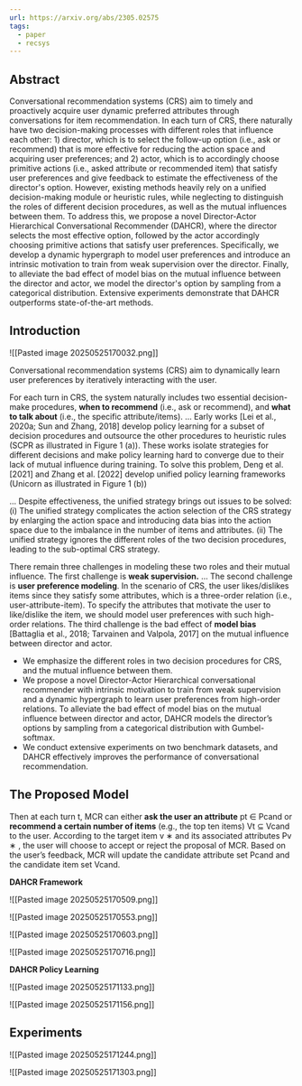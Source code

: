 ```yaml
---
url: https://arxiv.org/abs/2305.02575
tags:
  - paper
  - recsys
---
```

## Abstract

Conversational recommendation systems (CRS) aim to timely and proactively acquire user dynamic preferred attributes through conversations for item recommendation. In each turn of CRS, there naturally have two decision-making processes with different roles that influence each other: 1) director, which is to select the follow-up option (i.e., ask or recommend) that is more effective for reducing the action space and acquiring user preferences; and 2) actor, which is to accordingly choose primitive actions (i.e., asked attribute or recommended item) that satisfy user preferences and give feedback to estimate the effectiveness of the director's option. However, existing methods heavily rely on a unified decision-making module or heuristic rules, while neglecting to distinguish the roles of different decision procedures, as well as the mutual influences between them. To address this, we propose a novel Director-Actor Hierarchical Conversational Recommender (DAHCR), where the director selects the most effective option, followed by the actor accordingly choosing primitive actions that satisfy user preferences. Specifically, we develop a dynamic hypergraph to model user preferences and introduce an intrinsic motivation to train from weak supervision over the director. Finally, to alleviate the bad effect of model bias on the mutual influence between the director and actor, we model the director's option by sampling from a categorical distribution. Extensive experiments demonstrate that DAHCR outperforms state-of-the-art methods.

## Introduction

![[Pasted image 20250525170032.png]]

Conversational recommendation systems (CRS) aim to dynamically learn user preferences by iteratively interacting with the user.

For each turn in CRS, the system naturally includes two essential decision-make procedures, **when to recommend** (i.e., ask or recommend), and **what to talk about** (i.e., the specific attribute/items). ... Early works [Lei et al., 2020a; Sun and Zhang, 2018] develop policy learning for a subset of decision procedures and outsource the other procedures to heuristic rules (SCPR as illustrated in Figure 1 (a)). These works isolate strategies for different decisions and make policy learning hard to converge due to their lack of mutual influence during training. To solve this problem, Deng et al. [2021] and Zhang et al. [2022] develop unified policy learning frameworks (Unicorn as illustrated in Figure 1 (b))

... Despite effectiveness, the unified strategy brings out issues to be solved: (i) The unified strategy complicates the action selection of the CRS strategy by enlarging the action space and introducing data bias into the action space due to the imbalance in the number of items and attributes. (ii) The unified strategy ignores the different roles of the two decision procedures, leading to the sub-optimal CRS strategy.

There remain three challenges in modeling these two roles and their mutual influence. The first challenge is **weak supervision.** ... The second challenge is **user preference modeling**. In the scenario of CRS, the user likes/dislikes items since they satisfy some attributes, which is a three-order relation (i.e., user-attribute-item). To specify the attributes that motivate the user to like/dislike the item, we should model user preferences with such high-order relations. The third challenge is the bad effect of **model bias** [Battaglia et al., 2018; Tarvainen and Valpola, 2017] on the mutual influence between director and actor.

* We emphasize the different roles in two decision procedures for CRS, and the mutual influence between them.
* We propose a novel Director-Actor Hierarchical conversational recommender with intrinsic motivation to train from weak supervision and a dynamic hypergraph to learn user preferences from high-order relations. To alleviate the bad effect of model bias on the mutual influence between director and actor, DAHCR models the director’s options by sampling from a categorical distribution with Gumbel-softmax.
* We conduct extensive experiments on two benchmark datasets, and DAHCR effectively improves the performance of conversational recommendation.

## The Proposed Model

Then at each turn t, MCR can either **ask the user an attribute** pt ∈ Pcand or **recommend a certain number of items** (e.g., the top ten items) Vt ⊆ Vcand to the user. According to the target item v ∗ and its associated attributes Pv ∗ , the user will choose to accept or reject the proposal of MCR. Based on the user’s feedback, MCR will update the candidate attribute set Pcand and the candidate item set Vcand.

**DAHCR Framework**

![[Pasted image 20250525170509.png]]

![[Pasted image 20250525170553.png]]

![[Pasted image 20250525170603.png]]

![[Pasted image 20250525170716.png]]

**DAHCR Policy Learning**

![[Pasted image 20250525171133.png]]

![[Pasted image 20250525171156.png]]

## Experiments

![[Pasted image 20250525171244.png]]

![[Pasted image 20250525171303.png]]

